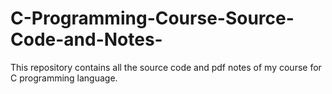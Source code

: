 # C-Programming-Course-Source-Code-and-Notes-
This repository contains all the source code and pdf notes of my course for C programming language. 
